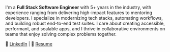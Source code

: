I'm a **Full Stack Software Engineer** with 5+ years in the industry, with experience ranging from delivering high-impact features to mentoring developers. I specialize in modernizing tech stacks, automating workflows, and building robust end-to-end test suites. I care about creating accessible, performant, and scalable apps, and I thrive in collaborative environments on teams that enjoy solving complex problems together.

🔗 [LinkedIn](https://www.linkedin.com/in/chris-metzger013/) | 📜 [Resume](https://docs.google.com/document/d/1iKPbjXqRRukP0_4OtWlObWDPfWwhxT0_62ZNtNRiOgI/edit?usp=sharing)
